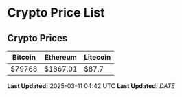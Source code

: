 # Crypto Price List

## Crypto Prices
| Bitcoin | Ethereum | Litecoin |
| ------- | -------- | -------- |
| $79768 | $1867.01 | $87.7 |
**Last Updated:** 2025-03-11 04:42 UTC
**Last Updated:** $DATE$
